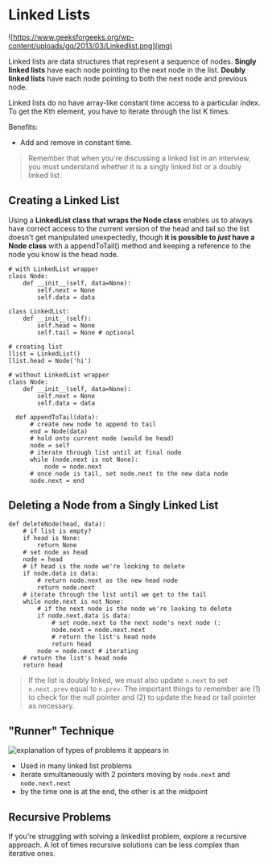 # Linked Lists
![https://www.geeksforgeeks.org/wp-content/uploads/gq/2013/03/Linkedlist.png](img)

Linked lists are data structures that represent a sequence of nodes.
**Singly linked lists** have each node pointing to the next node in the list.
**Doubly linked lists** have each node pointing to both the next node and previous node.

Linked lists do no have array-like constant time access to a particular index.
To get the Kth element, you have to iterate through the list K times.

Benefits:
- Add and remove in constant time.

> Remember that when you're discussing a linked list in an interview, you must understand whether it is a singly linked list or a doubly linked list.

## Creating a Linked List
Using a **LinkedList class that wraps the Node class** enables us to always have correct access to the current version of the head and tail so the list doesn't get manipulated unexpectedly, though **it is possible to *just* have a Node class** with a appendToTail() method and keeping a reference to the node you know is the head node.
```
# with LinkedList wrapper
class Node:
    def __init__(self, data=None):
        self.next = None
        self.data = data

class LinkedList:
    def __init__(self):
        self.head = None
        self.tail = None # optional

# creating list
llist = LinkedList()
llist.head = Node('hi')
```

```
# without LinkedList wrapper
class Node:
    def __init__(self, data=None):
        self.next = None
        self.data = data
  
  def appendToTail(data):
      # create new node to append to tail
      end = Node(data)
      # hold onto current node (would be head)
      node = self
      # iterate through list until at final node
      while (node.next is not None):
          node = node.next
      # once node is tail, set node.next to the new data node
      node.next = end
```

## Deleting a Node from a Singly Linked List
```
def deleteNode(head, data):
    # if list is empty?
    if head is None:
        return None
    # set node as head
    node = head
    # if head is the node we're looking to delete
    if node.data is data:
        # return node.next as the new head node
        return node.next
    # iterate through the list until we get to the tail
    while node.next is not None:
        # if the next node is the node we're looking to delete
        if node.next.data is data:
            # set node.next to the next node's next node (:
            node.next = node.next.next
            # return the list's head node
            return head
        node = node.next # iterating
    # return the list's head node
    return head
```
> If the list is doubly linked, we must also update `n.next` to set `n.next.prev` equal to `n.prev`.
> The important things to remember are (1) to check for the null pointer and (2) to update the head or tail pointer as necessary.

## "Runner" Technique
![explanation of types of problems it appears in](https://i.gyazo.com/c3badc1832559ef1573c8cf0bfc416e4.png)
- Used in many linked list problems
- iterate simultaneously with 2 pointers moving by `node.next` and `node.next.next`
- by the time one is at the end, the other is at the midpoint

## Recursive Problems
If you're struggling with solving a linkedlist problem, explore a recursive approach.  A lot of times recursive solutions can be less complex than iterative ones.

